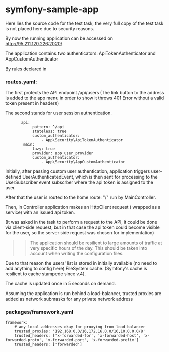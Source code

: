 # symfony-sample-app

Here lies the source code for the test task, the very full copy of the test task is not placed here due to security reasons.

By now the running application can be accessed on http://95.211.120.226:2020/

The application contains two authenticators: ApiTokenAuthenticator and  AppCustomAuthenticator


By rules declared in 

### routes.yaml:

The first protects the API endpoint /api/users (The link button to the address is added to the app menu in order to show it throws 401 Error without a valid token present in headers)

The second stands for user session authentication.


```
       api:
            pattern: ^/api
            stateless: true 
            custom_authenticator:
                - App\Security\ApiTokenAuthenticator
        main:
            lazy: true
            provider: app_user_provider
            custom_authenticator:
                - App\Security\AppCustomAuthenticator
```

Initially, after passing custom user authentication, application triggers user-defined UserAuthenticatedEvent, which is then sent for processing to the UserSubscriber event subscrber where the api token is assigned to the user.

After that the user is routed to the home route: "/" run by MainController.

Then, in Controller application makes an HttpClient request ( wrapped as a service) with an issued api token. 

(It was asked in the task to perform a request to the API, it could be done via client-side request, but in that case the api token could become visible for the user, so the server side request was chosen for implementation)

>> The application should be resilient to large amounts of traffic at very specific hours of the day. This should be taken into account when writing the configuration files.

Due to that reason the users' list is stored in initially available (no need to add anything to config here) FileSystem cache. (Symfony's cache is resilient to cache stampede since v.4).

The cache is updated once in 5 seconds on demand.

Assuming the application is run behind a load-balancer, trusted proxies are added as network submasks for any private network address

### packages/framework.yaml 

```
framework:
    # any local addresses okay for proxying from load balancer
    trusted_proxies: '192.168.0.0/16,172.16.0.0/16,10.0.0.0/8'
    trusted_headers: ['x-forwarded-for', 'x-forwarded-host', 'x-forwarded-proto', 'x-forwarded-port', 'x-forwarded-prefix']
    trusted_headers: ['forwarded']
```
 




